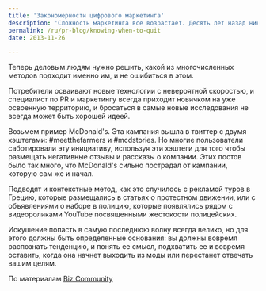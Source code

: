 ```yaml
---
title: 'Закономерности цифрового маркетинга'
description: 'Сложность маркетинга все возрастает. Десять лет назад никто не подумал бы о том, что тематика рекламного объявления должна соответствовать тематике сайта, на котором он размещен, или опираться на историю поисковых запросов пользователей, не говоря о технологии QR- кодов и прочие мобильных технологиях.'
permalink: /ru/pr-blog/knowing-when-to-quit
date: 2013-11-26

---
```


Теперь деловым людям нужно решить, какой из многочисленных методов подходит именно им, и не ошибиться в этом.

Потребители осваивают новые технологии с невероятной скоростью, и специалист по PR и маркетингу всегда приходит новичком на уже освоенную территорию, и бросаться в самые новые исследования не всегда может быть хорошей идеей.

Возьмем пример McDonald's. Эта кампания вышла в твиттер с двумя хэштегами: #meetthefarmers и #mcdstories. Но многие пользователи саботировали эту инициативу, используя эти хэштеги для того чтобы размещать негативные отзывы и рассказы о компании. Этих постов было так много, что McDonald's  сильно пострадал от кампании, которую сам же и начал.

Подводят и контекстные метод, как это случилось с рекламой туров в Грецию, которые размещались в статьях о  протестном движении, или с объявлениями о наборе в полицию, которые появлялись рядом с видеороликами YouTube посвященными жестокости полицейских.

Искушение попасть в самую последнюю волну всегда велико, но для этого должны быть определенные основания: вы должны вовремя распознать тенденцию, и понять ее смысл, подхватить ее и вовремя оставить, когда она начнет выходить из моды или перестанет отвечать вашим целям.

По материалам <a href="http://www.bizcommunity.com/Article/196/423/103696.html">Biz Community</a>

